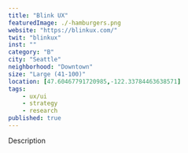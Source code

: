 ```yaml
---
title: "Blink UX"
featuredImage: ./-hamburgers.png
website: "https://blinkux.com/"
twit: "blinkux"
inst: ""
category: "B"
city: "Seattle"
neighborhood: "Downtown"
size: "Large (41-100)"
location: [47.60467791720985,-122.33784463638571]
tags:
    - ux/ui
    - strategy
    - research
published: true
---
```


Description

